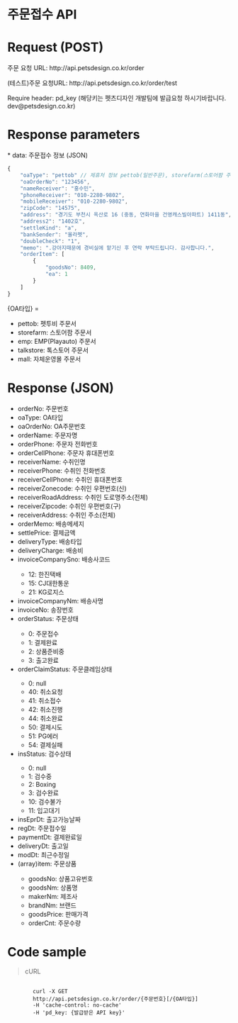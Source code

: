 # 주문접수 API

# Request (POST)
<p>주문 요청 URL: http://api.petsdesign.co.kr/order</p>
<p>(테스트)주문 요청URL: http://api.petsdesign.co.kr/order/test</p>
<p>Require header: pd_key (해당키는 펫츠디자인 개발팀에 발급요청 하시기바랍니다. dev@petsdesign.co.kr)</p>

# Response parameters

<p>* data: 주문접수 정보 (JSON)</p>

``` js
{
	"oaType": "pettob" // 제휴처 정보 pettob(일반주문), storefarm(스토어팜 주문), emp(EMP 주문), talkstore(톡스토어 주문), mall(자사몰 주문)
	"oaOrderNo": "123456",
	"nameReceiver": "홍수민",
	"phoneReceiver": "010-2280-9802",
	"mobileReceiver": "010-2280-9802",
	"zipCode": "14575",
	"address": "경기도 부천시 옥산로 16 (중동, 연화마을 건영캐스빌아파트) 1411동",
	"address2": "1402호",
	"settleKind": "a",
	"bankSender": "올라펫",
	"doubleCheck": "1",
	"memo": ".강아지때문에 경비실에 맡기신 후 연락 부탁드립니다. 감사합니다.",
	"orderItem": [
		{
			"goodsNo": 8409,
			"ea": 1
		}
	]
}
```
<p>
	{OA타입} = 
	<ul>
		<li>pettob: 펫투비 주문서</li>
		<li>storefarm: 스토어팜 주문서</li>
		<li>emp: EMP(Playauto) 주문서</li>
		<li>talkstore: 톡스토어 주문서</li>
		<li>mall: 자체운영몰 주문서</li>
	</ul>
</p>

# Response (JSON)
<ul>
  <li>orderNo: 주문번호</li>
  <li>oaType: OA타입</li>
  <li>oaOrderNo: OA주문번호</li>
  <li>orderName: 주문자명</li>
  <li>orderPhone: 주문자 전화번호</li>
  <li>orderCellPhone: 주문자 휴대폰번호</li>
  <li>receiverName: 수취인명</li>
  <li>receiverPhone: 수취인 전화번호</li>
  <li>receiverCellPhone: 수취인 휴대폰번호</li>
  <li>receiverZonecode: 수취인 우편번호(신)</li>
  <li>receiverRoadAddress: 수취인 도로명주소(전체)</li>
  <li>receiverZipcode: 수취인 우편번호(구)</li>
  <li>receiverAddress: 수취인 주소(전체)</li>
  <li>orderMemo: 배송메세지</li>
  <li>settlePrice: 결제금액</li>
  <li>deliveryType: 배송타입</li>
  <li>deliveryCharge: 배송비</li>
  <li>invoiceCompanySno: 배송사코드</li>
	<ul>
		<li>12: 한진택배</li>
		<li>15: CJ대한통운</li>
		<li>21: KG로지스</li>
	</ul>
  <li>invoiceCompanyNm: 배송사명</li>
  <li>invoiceNo: 송장번호</li>
  <li>orderStatus: 주문상태</li>
	<ul>
		<li>0: 주문접수</li>
		<li>1: 결제완료</li>
		<li>2: 상품준비중</li>
		<li>3: 출고완료</li>
	</ul>
  <li>orderClaimStatus: 주문클레임상태</li>
	<ul>
		<li>0: null</li>
		<li>40: 취소요청</li>
		<li>41: 취소접수</li>
		<li>42: 취소진행</li>
		<li>44: 취소완료</li>
		<li>50: 결제시도</li>
		<li>51: PG에러</li>
		<li>54: 결제실패</li>
	</ul>
  <li>insStatus: 검수상태</li>
	<ul>
		<li>0: null</li>
		<li>1: 검수중</li>
		<li>2: Boxing</li>
		<li>3: 검수완료</li>
		<li>10: 검수불가</li>
		<li>11: 입고대기</li>
	</ul>
  <li>insEprDt: 출고가능날짜</li>
  <li>regDt: 주문접수일</li>
  <li>paymentDt: 결제완료일</li>
  <li>deliveryDt: 출고일</li>
  <li>modDt: 최근수정일</li>
  
  <li>(array)item: 주문상품</li>
	<ul>
		<li>goodsNo: 상품고유번호</li>
		<li>goodsNm: 상품명</li>
		<li>makerNm: 제조사</li>
		<li>brandNm: 브랜드</li>
		<li>goodsPrice: 판매가격</li>
		<li>orderCnt: 주문수량</li>
	</ul>
  
</ul>

# Code sample
<blockquote>
	<p>cURL</p>
</blockquote>
<pre>
	<code>
		curl -X GET
		http://api.petsdesign.co.kr/order/{주문번호}[/{OA타입}]
		-H 'cache-control: no-cache'
		-H 'pd_key: {발급받은 API key}'
	</code>
</pre>
